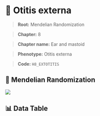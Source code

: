 # 🧪 Otitis externa

> **Root:** Mendelian Randomization

> **Chapter:** 8  

> **Chapter name:** Ear and mastoid

> **Phenotype:** Otitis externa  

> **Code:** `H8_EXTOTITIS`

## 🧬 Mendelian Randomization  

<img src="/MR/Figures/Forward/H8_EXTOTITIS.png"/>

## 📊 Data Table

<CsvTableMRF src="/MR/Data/Forward/H8_EXTOTITIS.csv"/>
